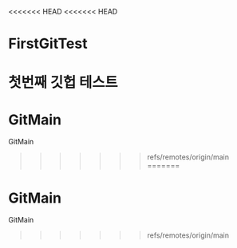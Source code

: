 <<<<<<< HEAD
<<<<<<< HEAD
# FirstGitTest
첫번째 깃헙 테스트
=======
# GitMain
GitMain
>>>>>>> refs/remotes/origin/main
=======
# GitMain
GitMain
>>>>>>> refs/remotes/origin/main
